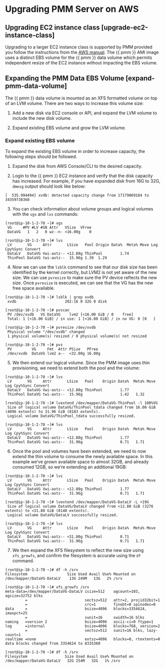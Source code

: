 # Upgrading PMM Server on AWS

## Upgrading EC2 instance class [upgrade-ec2-instance-class]

Upgrading to a larger EC2 instance class is supported by PMM provided you follow
the instructions from the [AWS manual](https://docs.aws.amazon.com/AWSEC2/latest/UserGuide/ec2-instance-resize.html).
The {{ pmm }} AMI image uses a distinct EBS volume for the {{ pmm }} data volume which
permits independent resize of the EC2 instance without impacting the EBS volume.

## Expanding the PMM Data EBS Volume [expand-pmm-data-volume]

The {{ pmm }} data volume is mounted as an XFS formatted volume on top of an LVM
volume. There are two ways to increase this volume size:


1. Add a new disk via EC2 console or API, and expand the LVM volume to include
the new disk volume.


2. Expand existing EBS volume and grow the LVM volume.

### Expand existing EBS volume

To expand the existing EBS volume in order to increase capacity, the following
steps should be followed.


1. Expand the disk from AWS Console/CLI to the desired capacity.


2. Login to the {{ pmm }} EC2 instance and verify that the disk capacity has
increased. For example, if you have expanded disk from 16G to 32G, `dmesg`
output should look like below:

```
[  535.994494] xvdb: detected capacity change from 17179869184 to 34359738368
```


3. You can check information about volume groups and logical volumes with the
`vgs` and `lvs` commands:

```
[root@ip-10-1-2-70 ~]# vgs
 VG     #PV #LV #SN Attr   VSize  VFree
 DataVG   1   2   0 wz--n- <16.00g    0

[root@ip-10-1-2-70 ~]# lvs
 LV       VG     Attr       LSize   Pool Origin Data%  Meta% Move Log Cpy%Sync Convert
 DataLV   DataVG Vwi-aotz-- <12.80g ThinPool        1.74
 ThinPool DataVG twi-aotz--  15.96g 1.39  1.29
```


4. Now we can use the `lsblk` command to see that our disk size has been
identified by the kernel correctly, but LVM2 is not yet aware of the new size.
We can use `pvresize` to make sure the PV device reflects the new size.
Once `pvresize` is executed, we can see that the VG has the new free space
available.

```
[root@ip-10-1-2-70 ~]# lsblk | grep xvdb
 xvdb                      202:16 0 32G 0 disk

[root@ip-10-1-2-70 ~]# pvscan
 PV /dev/xvdb   VG DataVG    lvm2 [<16.00 GiB / 0    free]
 Total: 1 [<16.00 GiB] / in use: 1 [<16.00 GiB] / in no VG: 0 [0   ]

[root@ip-10-1-2-70 ~]# pvresize /dev/xvdb
 Physical volume "/dev/xvdb" changed
 1 physical volume(s) resized / 0 physical volume(s) not resized

[root@ip-10-1-2-70 ~]# pvs
 PV         VG     Fmt  Attr PSize   PFree
 /dev/xvdb  DataVG lvm2 a--  <32.00g 16.00g
```


5. We then extend our logical volume. Since the PMM image uses thin
provisioning, we need to extend both the pool and the volume:

```
[root@ip-10-1-2-70 ~]# lvs
 LV       VG     Attr       LSize   Pool    Origin Data%  Meta% Move Log Cpy%Sync Convert
 DataLV   DataVG Vwi-aotz-- <12.80g ThinPool        1.77
 ThinPool DataVG twi-aotz--  15.96g                 1.42   1.32

[root@ip-10-1-2-70 ~]# lvextend /dev/mapper/DataVG-ThinPool -l 100%VG
 Size of logical volume DataVG/ThinPool_tdata changed from 16.00 GiB (4096 extents) to 31.96 GiB (8183 extents).
 Logical volume DataVG/ThinPool_tdata successfully resized.

[root@ip-10-1-2-70 ~]# lvs
 LV       VG     Attr       LSize   Pool    Origin Data%  Meta% Move Log Cpy%Sync Convert
 DataLV   DataVG Vwi-aotz-- <12.80g ThinPool        1.77
 ThinPool DataVG twi-aotz--  31.96g                 0.71   1.71
```


6. Once the pool and volumes have been extended, we need to now extend the thin
volume to consume the newly available space. In this example we’ve grown
available space to almost 32GB, and already consumed 12GB, so we’re extending
an additional 19GB:

```
[root@ip-10-1-2-70 ~]# lvs
 LV       VG     Attr       LSize   Pool    Origin Data%  Meta% Move Log Cpy%Sync Convert
 DataLV   DataVG Vwi-aotz-- <12.80g ThinPool        1.77
 ThinPool DataVG twi-aotz--  31.96g                 0.71   1.71

[root@ip-10-1-2-70 ~]# lvextend /dev/mapper/DataVG-DataLV -L +19G
 Size of logical volume DataVG/DataLV changed from <12.80 GiB (3276 extents) to <31.80 GiB (8140 extents).
 Logical volume DataVG/DataLV successfully resized.

[root@ip-10-1-2-70 ~]# lvs
 LV       VG     Attr       LSize   Pool    Origin Data%  Meta% Move Log Cpy%Sync Convert
 DataLV   DataVG Vwi-aotz-- <31.80g ThinPool        0.71
 ThinPool DataVG twi-aotz--  31.96g                 0.71   1.71
```


7. We then expand the XFS filesystem to reflect the new size using
`xfs_growfs`, and confirm the filesystem is accurate using the `df`
command.

```
[root@ip-10-1-2-70 ~]# df -h /srv
Filesystem                  Size Used Avail Use% Mounted on
/dev/mapper/DataVG-DataLV    13G 249M   13G   2% /srv

[root@ip-10-1-2-70 ~]# xfs_growfs /srv
meta-data=/dev/mapper/DataVG-DataLV isize=512    agcount=103, agsize=32752 blks
         =                          sectsz=512   attr=2, projid32bit=1
         =                          crc=1        finobt=0 spinodes=0
data     =                          bsize=4096   blocks=3354624, imaxpct=25
         =                          sunit=16     swidth=16 blks
naming   =version 2                 bsize=4096   ascii-ci=0 ftype=1
log      =internal                  bsize=4096   blocks=768, version=2
         =                          sectsz=512   sunit=16 blks, lazy-count=1
realtime =none                      extsz=4096   blocks=0, rtextents=0
data blocks changed from 3354624 to 8335360

[root@ip-10-1-2-70 ~]# df -h /srv
Filesystem                 Size Used Avail Use% Mounted on
/dev/mapper/DataVG-DataLV   32G 254M   32G   1% /srv
```
